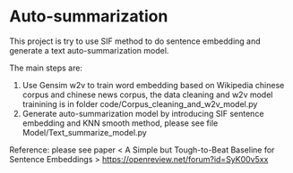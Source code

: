 # Auto-summarization


This project is try to use SIF method to do sentence embedding and generate a text auto-summarization model. 

The main steps are:
1. Use Gensim w2v to train word embedding based on Wikipedia chinese corpus and chinese news corpus, the data cleaning and w2v model trainining is in folder code/Corpus_cleaning_and_w2v_model.py
2. Generate auto-summarization model by introducing SIF sentence embedding and KNN smooth method, please see file Model/Text_summarize_model.py

Reference: please see paper < A Simple but Tough-to-Beat Baseline for Sentence Embeddings > 
https://openreview.net/forum?id=SyK00v5xx
